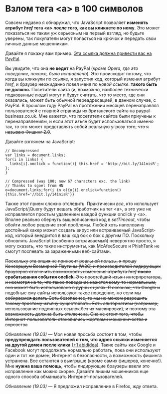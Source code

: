 # Взлом тега \<a\> в 100 символов

Совсем недавно я обнаружил, что JavaScript позволяет **изменять атрибут *href*
тега \<a\> *после* того, как вы кликнете по нему**. Это может показаться не
таким уж серьезным на первый взгляд, но будьте уверены, так покупатели могут
попасться на крючок и передать свои личные данные мошенникам.

Давайте я покажу вам пример. <a href="http://www.paypal.co.uk/"
onclick="this.href='http://bit.ly/141nisR'">Эта ссылка должна привести вас на
PayPal</a>.

Вы увидите, что она **не ведет** на PayPal (*кроме Opera, где это поведение,
похоже, было исправлено*). Это происходит потому, что когда вы кликнули по
ссылке, я запустил код, который изменил атрибут *href*, и браузер неожиданно
повел меня по *новой ссылке*. **такого быть не должно.** Посетители сайта (и,
возможно, наиболее технически подкованные люди) могут и будут считать, что то
место, где они оказались, может быть обычной переадресацией, в данном случае,
с PayPal. В прошлом году PayPal на протяжении месяцев перенаправлял
пользователей с главной страницы их британского сайта на paypal-
business.co.uk. Мне кажется, что посетители сайтов были приучены к
перенаправлениям, и если этот изъян будет использоваться именно так, то это
может представлять собой реальную угрозу <s>того, что я называю Фишинг
2.0</s>.

Давайте взглянем на JavaScript:

    // Uncompressed   
    var links = document.links;   
    for(i in links) {
      links[i].onclick = function(){ this.href = 'http://bit.ly/141nisR'; };
    }

    // Compressed (was 100; now 67 characters exc. the link)   
    // Thanks to sgoel from HN
    o=document.links;for(i in o){o[i].onclick=function(){this.href='//bit.ly/141nisR'}}

Также этот прием сложно отследить. Практически *все*, кто использует
JavaScript/jQuery будут вешать обработчик на тег \<a\>, а это уже не
исправляется простым удалением каждой функции onclick у \<a\>. Вполне реально
обернуть вышеописанный код в *setTimeout*, чтобы обойти любое решение этой
проблемы. Любой хоть наполовину достойный хакер может создать вирус или
встраиваемый JavaScript-код, который внедрится в ваш код бок о бок с другим
ПО. Поскольку обновлять JavaScript (особенно встраиваемый) невероятно просто,
я могу сказать, что такие инструменты, как McAfeeSecure и PhishTank не смогут
поспевать за зараженными веб-сайтами.

<s>Поскольку эта опция не приносит реальной пользы, я прошу Консорциум
Всемирной Паутины (W3C) и производителей лидирующих браузеров отключить
возможность изменения атрибута *href* **после срабатывания события onclick**.
Это простейший изъян интерпретатора, и несмотря на то, что такое поведение
кажется кому-то нормальным, оно может быть использовано в дурных целях. Я
осознаю, что Google и подобные ему сайты используют такое поведение, но если
мы собираемся делать Сеть безопаснее, то мы не можем разрешить такому
простому  изъяну существовать. Есть альтернативы (например, использование
подлинных ссылок без их маскировки), и поэтому эта возможность должна быть
отключена. Она не стоит того, чтобы Интернет-пользователи становились
жертвами мошенничества и воровства</s>

*Обновление (19.03)* — Моя новая просьба состоит в том, чтобы **предупреждать
пользователей о том, что адрес ссылки изменяется на другой домен после клика**
([+1 abididea][1]). Такие сайты как Google и Facebook могут продолжать
нормально работать, пока они используют один и тот же домен, Интернет в
безопасности, а возможность фишинга устранена. Все остаются в выигрыше (кроме
самих фишеров, конечно!). Мне **нужна ваша помощь**, чтобы лидирующие браузеры
ввели это исправление как можно скорее. Давайте лишим мошенников еще одного
способа обманывать Интернет-пользователей.

*Обновление (19.03)* — Я предложил исправление в Firefox, жду ответа.

[1]: http://www.reddit.com/user/abadidea
